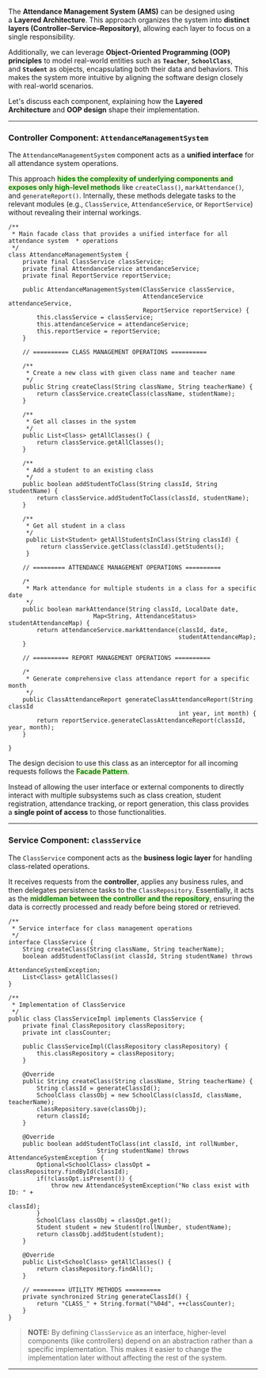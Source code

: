 
The **Attendance Management System (AMS)** can be designed using a **Layered Architecture**. This approach organizes the system into **distinct layers (Controller–Service–Repository)**, allowing each layer to focus on a single responsibility.

Additionally, we can leverage **Object-Oriented Programming (OOP) principles** to model real-world entities such as **`Teacher`**, **`SchoolClass`**, and **`Student`** as objects, encapsulating both their data and behaviors. This makes the system more intuitive by aligning the software design closely with real-world scenarios.

Let's discuss each component, explaining how the **Layered Architecture** and **OOP design** shape their implementation.

---
### Controller Component: `AttendanceManagementSystem`

The `AttendanceManagementSystem` component acts as a **unified interface** for all attendance system operations.

This approach <span style="color:green;font-weight:bold;background:beige;">hides the complexity of underlying components and exposes only high-level methods</span> like `createClass()`, `markAttendance()`, and `generateReport()`. Internally, these methods delegate tasks to the relevant modules (e.g., `ClassService`, `AttendanceService`, or `ReportService`) without revealing their internal workings.

```
/**
 * Main facade class that provides a unified interface for all attendance system  * operations
 */
class AttendanceManagementSystem {
	private final ClassService classService;
	private final AttendanceService attendanceService;
	private final ReportService reportService;
	
	public AttendanceManagementSystem(ClassService classService, 
	                                  AttendanceService attendanceService,
	                                  ReportService reportService) {
		this.classService = classService;
		this.attendanceService = attendanceService;
		this.reportService = reportService;
	}

	// ========== CLASS MANAGEMENT OPERATIONS ==========

	/**
	 * Create a new class with given class name and teacher name
	 */
	public String createClass(String className, String teacherName) {
		return classService.createClass(className, studentName);
	}

	/**
	 * Get all classes in the system 
	 */
	public List<Class> getAllClasses() {
		return classService.getAllClasses();
	}

	/**
	 * Add a student to an existing class
	 */
	public boolean addStudentToClass(String classId, String studentName) {
		return classService.addStudentToClass(classId, studentName);
	}

	/**
	 * Get all student in a class
	 */
	 public List<Student> getAllStudentsInClass(String classId) {
		 return classService.getClass(classId).getStudents();
	 } 

	// ========= ATTENDANCE MANAGEMENT OPERATIONS ==========

	/*
	 * Mark attendance for multiple students in a class for a specific date
	 */
	public boolean markAttendance(String classId, LocalDate date, 
	                    Map<String, AttendanceStatus> studentAttendanceMap) {
		return attendanceService.markAttendance(classId, date,
		                                        studentAttendanceMap);
	}

	// ========== REPORT MANAGEMENT OPERATIONS ==========

	/*
	 * Generate comprehensive class attendance report for a specific month 
	 */
	public ClassAttendanceReport generateClassAttendanceReport(String classId
	                                            int year, int month) {
		return reportService.generateClassAttendanceReport(classId, year, month);
	}

}
```

The design decision to use this class as an interceptor for all incoming requests follows the <span style="color:green;font-weight:bold;background:beige;">Facade Pattern</span>.

Instead of allowing the user interface or external components to directly interact with multiple subsystems such as class creation, student registration, attendance tracking, or report generation, this class provides a **single point of access** to those functionalities.

---
### Service Component: `classService`

The `ClassService` component acts as the **business logic layer** for handling class-related operations.  

It receives requests from the **controller**, applies any business rules, and then delegates persistence tasks to the `ClassRepository`.  Essentially, it acts as the <span style="color:green;font-weight:bold;background:beige;">middleman between the controller and the repository</span>, ensuring the data is correctly processed and ready before being stored or retrieved.

```
/**
 * Service interface for class management operations
 */
interface ClassService {
	String createClass(String className, String teacherName);
	boolean addStudentToClass(int classId, String studentName) throws 
	                                                AttendanceSystemException;
	List<Class> getAllClasses()
}
```

```
/**
 * Implementation of ClassService
 */
public class ClassServiceImpl implements ClassService {
	private final ClassRepository classRepository;
	private int classCounter;

	public ClassServiceImpl(ClassRepository classRepository) {
		this.classRepository = classRepository;
	}

	@Override
	public String createClass(String className, String teacherName) {
		String classId = generateClassId();
		SchoolClass classObj = new SchoolClass(classId, className, teacherName);
		classRepository.save(classObj);
		return classId;
	}

	@Override
	public boolean addStudentToClass(int classId, int rollNumber, 
	                     String studentName) throws AttendanceSystemException {
		Optional<SchoolClass> classOpt = classRepository.findById(classId);
		if(!classOpt.isPresent()) {
			throw new AttendanceSystemException("No class exist with ID: " +
			                                                          classId);
		}
		SchoolClass classObj = classOpt.get();
		Student student = new Student(rollNumber, studentName);
		return classObj.addStudent(student);	
	}

	@Override
	public List<SchoolClass> getAllClasses() {
		return classRepository.findAll();
	}

	// ========= UTILITY METHODS ==========
	private synchronized String generateClassId() {
		return "CLASS_" + String.format("%04d", ++classCounter);
	}
}
```

> **NOTE:** By defining `ClassService` as an interface, higher-level components (like controllers) depend on an abstraction rather than a specific implementation. This makes it easier to change the implementation later without affecting the rest of the system.

---


